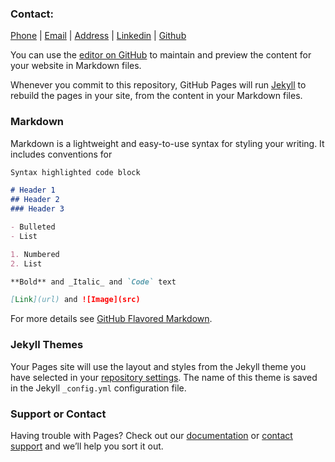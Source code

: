 ### Contact:
[Phone](647-987-4891) | [Email](Guyrdmello@gmail.com) | [Address](https://www.google.com/maps/place/564+Renforth+Dr,+Etobicoke,+ON+M9C+2N5/@43.652174,-79.5824024,17z/data=!3m1!4b1!4m5!3m4!1s0x882b383660917d5f:0xa219f5b397cd492!8m2!3d43.652174!4d-79.5802137) | [Linkedin](https://www.linkedin.com/in/guydmello/) | [Github](https://github.com/guydmello)


You can use the [editor on GitHub](https://github.com/guydmello/guydmello.github.io/edit/main/index.md) to maintain and preview the content for your website in Markdown files.

Whenever you commit to this repository, GitHub Pages will run [Jekyll](https://jekyllrb.com/) to rebuild the pages in your site, from the content in your Markdown files.

### Markdown

Markdown is a lightweight and easy-to-use syntax for styling your writing. It includes conventions for

```markdown
Syntax highlighted code block

# Header 1
## Header 2
### Header 3

- Bulleted
- List

1. Numbered
2. List

**Bold** and _Italic_ and `Code` text

[Link](url) and ![Image](src)
```

For more details see [GitHub Flavored Markdown](https://guides.github.com/features/mastering-markdown/).

### Jekyll Themes

Your Pages site will use the layout and styles from the Jekyll theme you have selected in your [repository settings](https://github.com/guydmello/guydmello.github.io/settings/pages). The name of this theme is saved in the Jekyll `_config.yml` configuration file.

### Support or Contact

Having trouble with Pages? Check out our [documentation](https://docs.github.com/categories/github-pages-basics/) or [contact support](https://support.github.com/contact) and we’ll help you sort it out.
